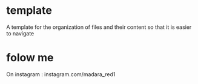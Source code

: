 # template
A template for the organization of files and their content so that it is easier to navigate

# folow me
On instagram : instagram.com/madara_red1
